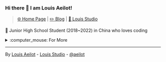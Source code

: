 ### Hi there :wave: I am Louis Aeilot!
> [:globe_with_meridians: Home Page](https://aeilot.github.io) | [:pencil2: Blog](https://aeilot.github.io/blog) | [:office: Louis Studio](https://louis-studio.github.io)

:school: Junior High School Student (2018~2022) in China who loves coding

<details>
<summary>:computer_mouse: For More</summary>

#### :information_source: About
- :clock1: Started to code in **2015**
- :thought_balloon: Dreaming to change the world
- :heart: Loving Open Source and Games
- :rainbow_flag: LGBT Supporter
- etc.

#### :man_technologist: Tech Stack

- C/C++
- :penguin: Linux
- :apple: Swift/Apple Platforms
- :coffee: Java/Kotlin/Android
- etc.

#### :smile: Hobbies
Coding is what I like best. Besides, I have lots of hobbies.

- :camera: Photography
- :video_game: Gaming and Game Development
- :play_or_pause_button: Uploading videos to YouTube and BiliBili
- :writing_hand: Literature
- etc.

#### :1st_place_medal: Awards
I am planning to take part in some competitions and coding activities. Check out what I have got!

#### :mailbox: How to reach me
- [E-mail](mailto:louis.aeilot@icloud.com)
- [GitHub](https://github.com/aeilot)
- [StackOverflow](https://stackoverflow.com/users/13011108/louis-aeilot)
- [Telegram](https://t.me/aeilotd)
- [Twitter](https://twitter.com/aeilot)

</details>



<!--
**aeilot/aeilot** is a ✨ _special_ ✨ repository because its `README.md` (this file) appears on your GitHub profile.

Here are some ideas to get you started:

- 🔭 I’m currently working on ...
- 🌱 I’m currently learning ...
- 👯 I’m looking to collaborate on ...
- 🤔 I’m looking for help with ...
- 💬 Ask me about ...
- 📫 How to reach me: ...
- 😄 Pronouns: ...
- ⚡ Fun fact: ...
-->
---
By [Louis Aeilot](https://github.com/aeilot) - [Louis Studio](https://louis-studio.github.io/) - [@aeilot](https://twitter.com/aeilot)
